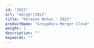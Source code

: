 ```yaml
---
id: "2022"
url: "merger/2022"
title: "Release Notes - 2022"
productName: "GroupDocs.Merger Cloud"
weight: 1
description: ""
keywords: ""
---
```


